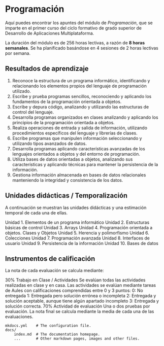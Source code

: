 # Programación

Aquí puedes encontrar los apuntes del módulo de _Programación_, que se imparte en el primer curso del ciclo formativo de grado superior de Desarrollo de Aplicaciones Multiplataforma.

La duración del módulo es de 256 horas lectivas, a razón de  **8 horas semanales**. Se ha planificado basándose en 4 sesiones de 2 horas lectivas por semana.

## Resultados de aprendizaje

1. Reconoce la estructura de un programa informático, identificando y relacionando los elementos propios del lenguaje de programación utilizado.
2. Escribe y prueba programas sencillos, reconociendo y aplicando los fundamentos de la programación orientada a objetos.
3. Escribe y depura código, analizando y utilizando las estructuras de control del lenguaje.
4. Desarrolla programas organizados en clases analizando y aplicando los principios de la programación orientada a objetos.
5. Realiza operaciones de entrada y salida de información, utilizando procedimientos específicos del lenguaje y librerías de clases.
6. Escribe programas que manipulen información seleccionando y utilizando tipos avanzados de datos.
7. Desarrolla programas aplicando características avanzadas de los lenguajes orientados a objetos y del entorno de programación.
8. Utiliza bases de datos orientadas a objetos, analizando sus características y aplicando técnicas para mantener la persistencia de la información.
9. Gestiona información almacenada en bases de datos relacionales manteniendo la integridad y consistencia de los datos.

## Unidades didácticas / Temporalización

A continuación se muestran las unidades didácticas y una estimación temporal de cada una de ellas.

Unidad 1. Elementos de un programa informático
Unidad 2. Estructuras básicas de control
Unidad 3. Arrays
Unidad 4. Programación orientada a objetos. Clases y Objetos
Unidad 5. Herencia y polimorfismo
Unidad 6. Colecciones
Unidad 7. Programación avanzada
Unidad 8. Interfaces de usuario
Unidad 9. Persistencia de la información
Unidad 10. Bases de datos

## Instrumentos de calificación

La nota de cada evaluación se calcula mediante:

30% Trabajo en Clase / Actividades
Se evalúan todas las actividades realizadas en clase y en casa.
Las actividades se evalúan mediante tareas de Aules con calificaciones comprendidas entre 0 y 3 puntos:
0: No entregada
1: Entregada pero solución errónea o incompleta
2: Entregada y solución aceptable, aunque tiene algún apartado incompleto
3: Entregada y solución correcta.
70% Actividad de evaluación
Una o dos pruebas por evaluación.
La nota final se calcula mediante la media de cada una de las evaluaciones.

    mkdocs.yml    # The configuration file.
    docs/
        index.md  # The documentation homepage.
        ...       # Other markdown pages, images and other files.
